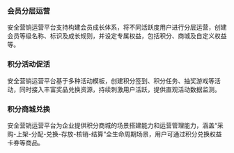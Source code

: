 
### 会员分层运营
安全营销运营平台支持构建会员成长体系，将不同活跃度用户进行分层运营，创建会员等级名称、标识及成长规则，并设定专属权益，包括积分、商城及自定义权益等。
### 积分活动促活
安全营销运营平台基于多种活动模板，创建积分签到、积分任务、抽奖游戏等活动，同时接入丰富奖品兑换资源，持续刺激用户活跃，提供直观活动数据监测。
### 积分商城兑换
安全营销运营平台为企业提供积分商城的场景搭建能力和运营管理能力，涵盖“采购-上架-分配-兑换-存放-核销-结算”全生命周期场景，用户可通过积分兑换权益卡券等商品。
